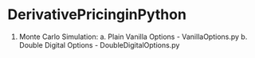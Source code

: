 DerivativePricinginPython
=======================

1. Monte Carlo Simulation:
   a. Plain Vanilla Options - VanillaOptions.py
   b. Double Digital Options - DoubleDigitalOptions.py

